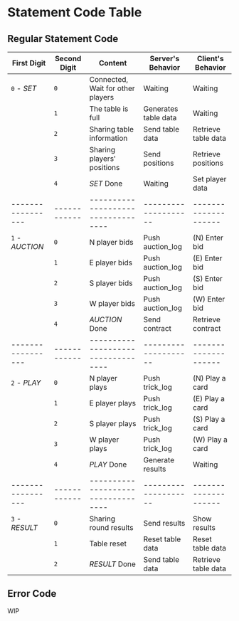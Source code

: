 # Statement Code Table

## Regular Statement Code

| First Digit       | Second Digit | Content                            | Server's Behavior    | Client's Behavior    |
| ----------------- | ------------ | ---------------------------------- | -------------------- | -------------------- |
| `0` - *SET*       | `0`          | Connected, Wait for other players  | Waiting              | Waiting              |
|                   | `1`          | The table is full                  | Generates table data | Waiting              |
|                   | `2`          | Sharing table information          | Send table data      | Retrieve table data  |
|                   | `3`          | Sharing players' positions         | Send positions       | Retrieve positions   |
|                   | `4`          | *SET* Done                         | Waiting              | Set player data      |
| ----------------- | ------------ | ---------------------------------- | -------------------- | -------------------- |
| `1` - *AUCTION*   | `0`          | N player bids                      | Push auction_log     | (N) Enter bid        |
|                   | `1`          | E player bids                      | Push auction_log     | (E) Enter bid        |
|                   | `2`          | S player bids                      | Push auction_log     | (S) Enter bid        |
|                   | `3`          | W player bids                      | Push auction_log     | (W) Enter bid        |
|                   | `4`          | *AUCTION* Done                     | Send contract        | Retrieve contract    |
| ----------------- | ------------ | ---------------------------------- | -------------------- | -------------------- |
| `2` - *PLAY*      | `0`          | N player plays                     | Push trick_log       | (N) Play a card      |
|                   | `1`          | E player plays                     | Push trick_log       | (E) Play a card      |
|                   | `2`          | S player plays                     | Push trick_log       | (S) Play a card      |
|                   | `3`          | W player plays                     | Push trick_log       | (W) Play a card      |
|                   | `4`          | *PLAY* Done                        | Generate results     | Waiting              |
| ----------------- | ------------ | ---------------------------------- | -------------------- | -------------------- |
| `3` - *RESULT*    | `0`          | Sharing round results              | Send results         | Show results         |
|                   | `1`          | Table reset                        | Reset table data     | Reset table data     |
|                   | `2`          | *RESULT* Done                      | Send table data      | Retrieve table data  |

## Error Code
WIP
